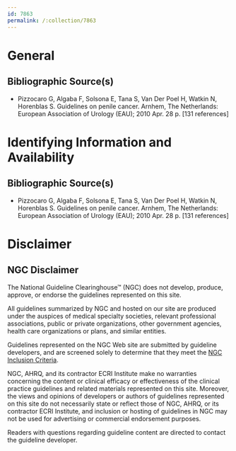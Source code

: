 ```yaml
---
id: 7863
permalink: /:collection/7863
---
```


# General

## Bibliographic Source(s)

- Pizzocaro G, Algaba F, Solsona E, Tana S, Van Der Poel H, Watkin N, Horenblas S. Guidelines on penile cancer. Arnhem, The Netherlands: European Association of Urology (EAU); 2010 Apr. 28 p. [131 references]

# Identifying Information and Availability

## Bibliographic Source(s)

- Pizzocaro G, Algaba F, Solsona E, Tana S, Van Der Poel H, Watkin N, Horenblas S. Guidelines on penile cancer. Arnhem, The Netherlands: European Association of Urology (EAU); 2010 Apr. 28 p. [131 references]

# Disclaimer

## NGC Disclaimer

The National Guideline Clearinghouse™ (NGC) does not develop, produce, approve, or endorse the guidelines represented on this site.

All guidelines summarized by NGC and hosted on our site are produced under the auspices of medical specialty societies, relevant professional associations, public or private organizations, other government agencies, health care organizations or plans, and similar entities.

Guidelines represented on the NGC Web site are submitted by guideline developers, and are screened solely to determine that they meet the [NGC Inclusion Criteria](/help-and-about/summaries/inclusion-criteria).

NGC, AHRQ, and its contractor ECRI Institute make no warranties concerning the content or clinical efficacy or effectiveness of the clinical practice guidelines and related materials represented on this site. Moreover, the views and opinions of developers or authors of guidelines represented on this site do not necessarily state or reflect those of NGC, AHRQ, or its contractor ECRI Institute, and inclusion or hosting of guidelines in NGC may not be used for advertising or commercial endorsement purposes.

Readers with questions regarding guideline content are directed to contact the guideline developer.

